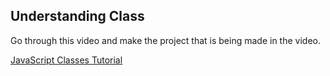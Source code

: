 ## Understanding Class

Go through this video and make the project that is being made in the video.

[JavaScript Classes Tutorial](https://www.youtube.com/watch?v=2ZphE5HcQPQ)
